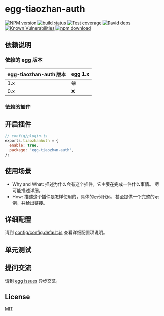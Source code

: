 # egg-tiaozhan-auth

[![NPM version][npm-image]][npm-url]
[![build status][travis-image]][travis-url]
[![Test coverage][codecov-image]][codecov-url]
[![David deps][david-image]][david-url]
[![Known Vulnerabilities][snyk-image]][snyk-url]
[![npm download][download-image]][download-url]

[npm-image]: https://img.shields.io/npm/v/egg-tiaozhan-auth.svg?style=flat-square
[npm-url]: https://npmjs.org/package/egg-tiaozhan-auth
[travis-image]: https://img.shields.io/travis/eggjs/egg-tiaozhan-auth.svg?style=flat-square
[travis-url]: https://travis-ci.org/eggjs/egg-tiaozhan-auth
[codecov-image]: https://img.shields.io/codecov/c/github/eggjs/egg-tiaozhan-auth.svg?style=flat-square
[codecov-url]: https://codecov.io/github/eggjs/egg-tiaozhan-auth?branch=master
[david-image]: https://img.shields.io/david/eggjs/egg-tiaozhan-auth.svg?style=flat-square
[david-url]: https://david-dm.org/eggjs/egg-tiaozhan-auth
[snyk-image]: https://snyk.io/test/npm/egg-tiaozhan-auth/badge.svg?style=flat-square
[snyk-url]: https://snyk.io/test/npm/egg-tiaozhan-auth
[download-image]: https://img.shields.io/npm/dm/egg-tiaozhan-auth.svg?style=flat-square
[download-url]: https://npmjs.org/package/egg-tiaozhan-auth

<!--
Description here.
-->

## 依赖说明

### 依赖的 egg 版本

egg-tiaozhan-auth 版本 | egg 1.x
--- | ---
1.x | 😁
0.x | ❌

### 依赖的插件
<!--

如果有依赖其它插件，请在这里特别说明。如

- security
- multipart

-->

## 开启插件

```js
// config/plugin.js
exports.tiaozhanAuth = {
  enable: true,
  package: 'egg-tiaozhan-auth',
};
```

## 使用场景

- Why and What: 描述为什么会有这个插件，它主要在完成一件什么事情。
尽可能描述详细。
- How: 描述这个插件是怎样使用的，具体的示例代码，甚至提供一个完整的示例，并给出链接。

## 详细配置

请到 [config/config.default.js](config/config.default.js) 查看详细配置项说明。

## 单元测试

<!-- 描述如何在单元测试中使用此插件，例如 schedule 如何触发。无则省略。-->

## 提问交流

请到 [egg issues](https://github.com/eggjs/egg/issues) 异步交流。

## License

[MIT](LICENSE)
